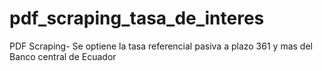 # pdf_scraping_tasa_de_interes
PDF Scraping- Se optiene la tasa referencial  pasiva a plazo 361 y mas del Banco central de Ecuador
